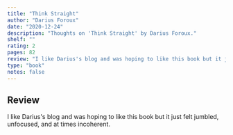 ```yaml
---
title: "Think Straight"
author: "Darius Foroux"
date: "2020-12-24"
description: "Thoughts on 'Think Straight' by Darius Foroux."
shelf: ""
rating: 2
pages: 82
review: "I like Darius's blog and was hoping to like this book but it just felt jumbled, unfocused, and at times incoherent."
type: "book"
notes: false
---
```


## Review

I like Darius's blog and was hoping to like this book but it just felt jumbled, unfocused, and at times incoherent.
